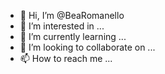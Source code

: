 - 👋 Hi, I’m @BeaRomanello
- 👀 I’m interested in ...
- 🌱 I’m currently learning ...
- 💞️ I’m looking to collaborate on ...
- 📫 How to reach me ...

<!---
BeaRomanello/BeaRomanello is a ✨ special ✨ repository because its `README.md` (this file) appears on your GitHub profile.
You can click the Preview link to take a look at your changes.
--->
